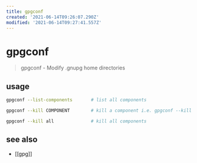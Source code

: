 ```yaml
---
title: gpgconf
created: '2021-06-14T09:26:07.290Z'
modified: '2021-06-14T09:27:41.557Z'
---
```


# gpgconf

> gpgconf - Modify .gnupg home directories

## usage

```sh
gpgconf --list-components       # list all components

gpgconf --kill COMPONENT        # kill a component i.e. gpgconf --kill dirmngr

gpgconf --kill all              # kill all components
```

## see also

- [[gpg]]
